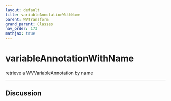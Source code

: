 ```yaml
---
layout: default
title: variableAnnotationWithName
parent: WVTransform
grand_parent: Classes
nav_order: 173
mathjax: true
---
```


#  variableAnnotationWithName

retrieve a WVVariableAnnotation by name


---

## Discussion

  
